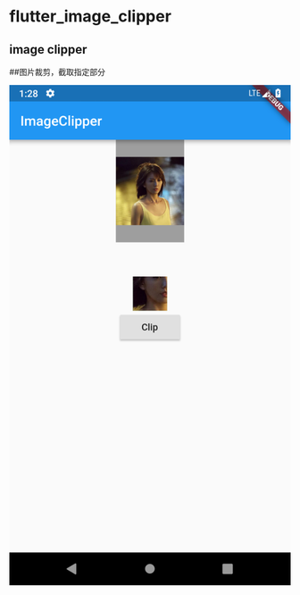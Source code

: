# flutter_image_clipper


## image clipper 
##图片裁剪，截取指定部分

![image](https://github.com/MayIGetKepler/flutter_image_clipper/blob/master/screenshot/example.png) 


